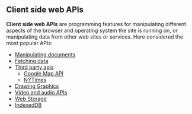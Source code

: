 Client side web APIs
---  
**Client side web APIs** are programming features for manipulating different aspects of the browser and operating system the site is 
running on, or manipulating data from other web sites or services. Here considered the most popular APIs:  
* [Manipulating documents](https://github.com/VictoriaShyika/HTML_CSS_JS_Learning/tree/main/Client-side_web_APIs/Manipulating-documents)
* [Fetching data](https://github.com/VictoriaShyika/HTML_CSS_JS_Learning/tree/main/Client-side_web_APIs/Fetching-data)
* [Third party apis](https://github.com/VictoriaShyika/HTML_CSS_JS_Learning/tree/main/Client-side_web_APIs/Third-party-apis)
    + [Google Map API](https://github.com/VictoriaShyika/HTML_CSS_JS_Learning/tree/main/Client-side_web_APIs/Third-party-apis/google%20-map_API)
    + [NYTimes](https://github.com/VictoriaShyika/HTML_CSS_JS_Learning/tree/main/Client-side_web_APIs/Third-party-apis/nytimes)
* [Drawing Graphics](https://github.com/VictoriaShyika/HTML_CSS_JS_Learning/tree/main/Client-side_web_APIs/drawing-graphics/canvas)
* [Video and audio APIs](https://github.com/VictoriaShyika/HTML_CSS_JS_Learning/tree/main/Client-side_web_APIs/video-audio)
* [Web Storage](https://github.com/VictoriaShyika/HTML_CSS_JS_Learning/tree/main/Client-side_web_APIs/web-storage)
* [IndexedDB](https://github.com/VictoriaShyika/HTML_CSS_JS_Learning/tree/main/Client-side_web_APIs/indexeddb)
